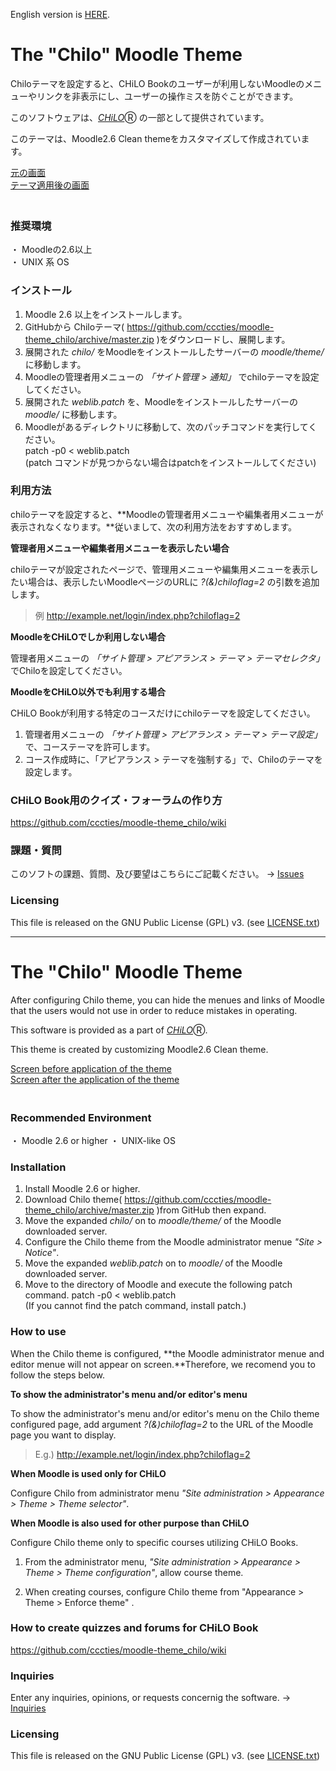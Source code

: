 English version is [HERE](#english).
# The "Chilo" Moodle Theme

Chiloテーマを設定すると、CHiLO Bookのユーザーが利用しないMoodleのメニューやリンクを非表示にし、ユーザーの操作ミスを防ぐことができます。

このソフトウェアは、[_CHiLO_](http://www.cccties.org/activities/chilo/)Ⓡ の一部として提供されています。

このテーマは、Moodle2.6 Clean themeをカスタマイズして作成されています。

[元の画面](image1.png)  
[テーマ適用後の画面](image2.png)  
　

### 推奨環境

・ Moodleの2.6以上  
・ UNIX 系 OS  


### インストール

1. Moodle 2.6 以上をインストールします。
2. GitHubから Chiloテーマ( https://github.com/cccties/moodle-theme_chilo/archive/master.zip
)をダウンロードし、展開します。
3. 展開された _chilo/_ をMoodleをインストールしたサーバーの _moodle/theme/_ に移動します。
4. Moodleの管理者用メニューの _「サイト管理 > 通知」_ でchiloテーマを設定してください。
5. 展開された _weblib.patch_ を、Moodleをインストールしたサーバーの _moodle/_ に移動します。
6. Moodleがあるディレクトリに移動して、次のパッチコマンドを実行してください。  
    patch -p0 < weblib.patch  
(patch コマンドが見つからない場合はpatchをインストールしてください)


### 利用方法

chiloテーマを設定すると、**Moodleの管理者用メニューや編集者用メニューが表示されなくなります。**従いまして、次の利用方法をおすすめします。

**管理者用メニューや編集者用メニューを表示したい場合**

chiloテーマが設定されたページで、管理用メニューや編集用メニューを表示したい場合は、表示したいMoodleページのURLに _?(&)chiloflag=2_ の引数を追加します。
 
> 例  http://example.net/login/index.php?chiloflag=2

**MoodleをCHiLOでしか利用しない場合**

管理者用メニューの _「サイト管理 > アピアランス > テーマ > テーマセレクタ」_ でChiloを設定してください。

**MoodleをCHiLO以外でも利用する場合**

CHiLO Bookが利用する特定のコースだけにchiloテーマを設定してください。
 
1. 管理者用メニューの _「サイト管理 > アピアランス > テーマ > テーマ設定」_ で、コーステーマを許可します。
2. コース作成時に、「アピアランス > テーマを強制する」で、Chiloのテーマを設定します。


### CHiLO Book用のクイズ・フォーラムの作り方
https://github.com/cccties/moodle-theme_chilo/wiki
    

### 課題・質問

このソフトの課題、質問、及び要望はこちらにご記載ください。
-> [Issues](https://github.com/cccties/moodle-theme_chilo/issues)

### Licensing

This file is released on the GNU Public License (GPL) v3. (see [LICENSE.txt](LICENSE.txt)) 

***
# <a name="english">The "Chilo" Moodle Theme

After configuring Chilo theme, you can hide the menues and links of Moodle that the users would not use in order to reduce mistakes in operating.

This software is provided as a part of [_CHiLO_](http://www.cccties.org/activities/chilo/)Ⓡ.

This theme is created by customizing Moodle2.6 Clean theme.

[Screen before application of the theme](image1.png)  
[Screen after the application of the theme](image2.png)  
　

### Recommended Environment

・ Moodle 2.6 or higher 
・ UNIX-like OS  


### Installation

1. Install Moodle 2.6 or higher.
2. Download Chilo theme( https://github.com/cccties/moodle-theme_chilo/archive/master.zip
)from GitHub then expand.
3. Move the expanded _chilo/_ on to _moodle/theme/_ of the Moodle downloaded server.
4. Configure the Chilo theme from the Moodle administrator menue _"Site > Notice"_.
5. Move the expanded _weblib.patch_ on to _moodle/_ of the Moodle downloaded server.
6. Move to the directory of Moodle and execute the following patch command.
    patch -p0 < weblib.patch  
(If you cannot find the patch command, install patch.)


### How to use

When the Chilo theme is configured, **the Moodle administrator menue and editor menue will not appear on screen.**Therefore, we recomend you to follow the steps below.

**To show the administrator's menu and/or editor's menu**

To show the administrator's menu and/or editor's menu on the Chilo theme configured page, add argument _?(&)chiloflag=2_ to the URL of the Moodle page you want to display.  

> E.g.)  http://example.net/login/index.php?chiloflag=2

**When Moodle is used only for CHiLO**

Configure Chilo from administrator menu _"Site administration > Appearance > Theme > Theme selector"_. 

**When Moodle is also used for other purpose than CHiLO**

Configure Chilo theme only to specific courses utilizing CHiLO Books.
 
1. From the administrator menu, _"Site administration > Appearance > Theme > Theme configuration"_, allow course theme.

2. When creating courses, configure Chilo theme from "Appearance > Theme > Enforce theme" .


### How to create quizzes and forums for CHiLO Book
https://github.com/cccties/moodle-theme_chilo/wiki
    

### Inquiries

Enter any inquiries, opinions, or requests concernig the software.
-> [Inquiries](https://github.com/cccties/moodle-theme_chilo/issues)

### Licensing

This file is released on the GNU Public License (GPL) v3. (see [LICENSE.txt](LICENSE.txt)) 

